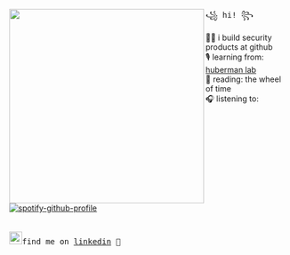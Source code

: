   <img align="left" width="350" src="https://github.com/15MariamS/15MariamS/assets/81782111/641195d5-630a-4cba-aed4-644bd6b374bc"> <samp> ꧁ hi! ꧂<br>

  👩‍💻 i build security products at github <br> 
  🎙️ learning from: [huberman lab](https://hubermanlab.com/nutrients-for-brain-health-and-performance/) <br>
  📖 reading: the wheel of time <br> 
  🎧 listening to: <br> </samp>
[![spotify-github-profile](https://spotify-github-profile.vercel.app/api/view.svg?uid=1255006549&cover_image=true&theme=novatorem)](https://github.com/kittinan/spotify-github-profile) <br>
<br><br>
<samp><img src="https://blog.waalaxy.com/wp-content/uploads/2021/01/LinkedIn-Symbole.png" width="23">find me on [linkedin](https://www.linkedin.com/in/ms-/) 💭
